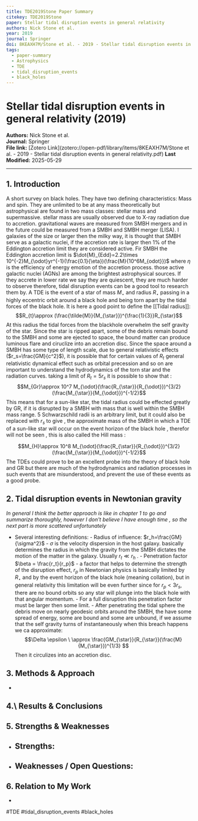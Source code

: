 ```yaml
---
title: TDE2019Stone Paper Summary
citekey: TDE2019Stone
paper: Stellar tidal disruption events in general relativity
authors: Nick Stone et al.
year: 2019
journal: Springer
doi: 8KEAXH7M/Stone et al. - 2019 - Stellar tidal disruption events in general relativity.pdf
tags:
  - paper-summary
  - Astrophysics
  - TDE
  - tidal_disruption_events
  - black_holes
---
```


# Stellar tidal disruption events in general relativity (2019)  
**Authors:** Nick Stone et al.  
**Journal:** Springer  
**File link:** [Zotero Link](zotero://open-pdf/library/items/8KEAXH7M/Stone et al. - 2019 - Stellar tidal disruption events in general relativity.pdf) 
**Last Modified:**  2025-05-29

---

## 1. Introduction
A short survey on black holes. They have two defining characteristics: Mass and spin. They are unlimited to be at any mass theoretically but astrophysical are found in two mass classes: stellar mass and supermassive. stellar mass are usually observed due to X-ray radiation due to accretion. gravitational waves are measured from SMBH mergers and in the future could be measured from a SMBH and SMBH merger (LISA).
I galaxies of the size or larger then the milky way, it is thought that SMBH serve as a galactic nuclei, if the accretion rate is larger then 1% of the Eddington accretion limit they are considered active.
Fir SMBH the Eddington accretion limit is $\dot{M}_{Edd}=2.2\times 10^{-2}M_{\odot}yr^{-1}(\frac{0.1}{\eta})(\frac{M}{10^6M_{odot}})$ 
where $\eta$ is the efficiency of energy emotion of the accretion process.
those active galactic nuclei (AGNs) are among the brightest astrophysical sources.
If they accrete in lower rate we say they are quiescent, they are much harder to observe therefore, tidal disruption events can be a good tool to research them by.
A TDE is the event of a star of mass $M_{\star}$ and radius $R_{\star}$  passing in a highly eccentric orbit around a black hole and being torn apart by the tidal forces of the black hole. It is here a good point to define the [[Tidal radius]]: 
$$R_{t}\approx  (\frac{\tilde{M}}{M_{\star}})^{\frac{1}{3}}R_{\star}$$
At this radius the tidal forces from the blackhole overwhelm the self gravity of the star.
Since the star is ripped apart, some of the debris remain bound to the SMBH and some are ejected to space, the bound matter can produce luminous flare and ciruclize into an accretion disc.
Since the space around a SMBH has some type of length scale, due to general relativistic effects ($r_s=\frac{GM}{c^2}$), it is possible that for certain values of $R_t$ general relativistic dynamical effect such as orbital precession and so on are important to understand the hydrodynamics of the torn star and the radiation curves.
taking a limit of $R_t=5r_s$ it is possible to show that :
$$M_{Gr}\approx 10^7 M_{\odot}(\frac{R_{\star}}{R_{\odot}})^{3/2}(\frac{M_{\star}}{M_{\odot}})^{-1/2}$$
This means that for a sun-like star, the tidal radius could be effected greatly by GR, if it is disrupted by a SMBH with mass that is well within the SMBH mass range.
5 Schwarzschild radii is an arbitrary limit, but it could also be replaced with $r_s$  to give , the approximate mass of the SMBH in which a TDE of a sun-like star will occur on the event horizon of the black hole , therefor will not be seen , this is also called the Hill mass :

$$M_{H}\approx 10^8 M_{\odot}(\frac{R_{\star}}{R_{\odot}})^{3/2}(\frac{M_{\star}}{M_{\odot}})^{-1/2}$$
The TDEs could prove to be an excellent probe into the theory of black hole and GR but there are much of the hydrodynamics and radiation processes in such events that are misunderstood, and prevent the use of these events as a good probe.
## 2. Tidal disruption events in Newtonian gravity
*In general I think the better approach is like in chapter 1 to go and summarize thoroughly, however I don't believe I have enough time , so the next part is more scattered unfortunately*
- Several interesting definitions:
      - Radius of influence: $r_h=\frac{GM}{\sigma^2}$  - $\sigma$ is the velocity dispersion in the host galaxy. basically determines the radius in which the gravity from the SMBH dictates the motion of the matter in the galaxy. Usually $r_t\ll r_h$ .
      - Penetration factor $\beta = \frac{r_t}{r_p}$ - a factor that helps to determine the strength of the disruption effect,  $r_p$ in Newtonian physics is basically limited by $R_{\star}$ and by the event horizon of the black hole (meaning collation), but in general relativity this limitation will be even further since for $r_p<3r_s$, there are no bound orbits so any star will plunge into the black hole with that angular momentum. 
      - For a full disruption this penetration factor must be larger then some limit.
      - After penetrating the tidal sphere the debris move on nearly geodesic orbits around the SMBH, the have some spread of energy, some are bound and some are unbound, if we assume that the self gravity turns of instantaneously when this breach happens we ca approximate:
      $$\Delta \epsilon \ \approx \frac{GM_{\star}}{R_{\star}}(\frac{M}{M_{\star}})^{1/3} $$
      Then it circulizes into an accretion disc.
      
## 3. Methods & Approach
- 

## 4.\ Results & Conclusions

## 5. Strengths & Weaknesses
- **Strengths:**  
  -  
- **Weaknesses / Open Questions:**  
  -  

## 6. Relation to My Work
- 
#TDE
#tidal_disruption_events
#black_holes